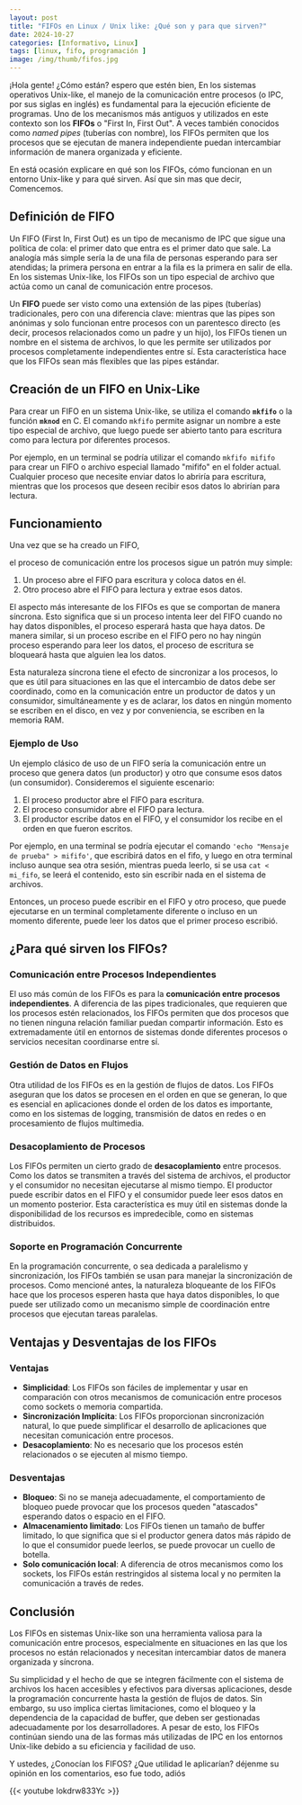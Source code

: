 ```yaml
---
layout: post
title: "FIFOs en Linux / Unix like: ¿Qué son y para que sirven?"
date: 2024-10-27
categories: [Informativo, Linux]
tags: [linux, fifo, programación ]
image: /img/thumb/fifos.jpg
---
```


¡Hola gente! ¿Cómo están? espero que estén bien, En los sistemas operativos Unix-like, el manejo de la comunicación entre procesos (o IPC, por sus siglas en inglés) es fundamental para la ejecución eficiente de programas. Uno de los mecanismos más antiguos y utilizados en este contexto son los **FIFOs** o "First In, First Out". A veces también conocidos como *named pipes* (tuberías con nombre), los FIFOs permiten que los procesos que se ejecutan de manera independiente puedan intercambiar información de manera organizada y eficiente.

En está ocasión explicare en qué son los FIFOs, cómo funcionan en un entorno Unix-like y para qué sirven. Así que sin mas que decir, Comencemos.

## Definición de FIFO

Un FIFO (First In, First Out) es un tipo de mecanismo de IPC que sigue una política de cola: el primer dato que entra es el primer dato que sale. La analogía más simple sería la de una fila de personas esperando para ser atendidas; la primera persona en entrar a la fila es la primera en salir de ella. En los sistemas Unix-like, los FIFOs son un tipo especial de archivo que actúa como un canal de comunicación entre procesos.

Un **FIFO** puede ser visto como una extensión de las pipes (tuberías) tradicionales, pero con una diferencia clave: mientras que las pipes son anónimas y solo funcionan entre procesos con un parentesco directo (es decir, procesos relacionados como un padre y un hijo), los FIFOs tienen un nombre en el sistema de archivos, lo que les permite ser utilizados por procesos completamente independientes entre sí. Esta característica hace que los FIFOs sean más flexibles que las pipes estándar.

## Creación de un FIFO en Unix-Like

Para crear un FIFO en un sistema Unix-like, se utiliza el comando **`mkfifo`** o la función **`mknod`** en C. El comando `mkfifo` permite asignar un nombre a este tipo especial de archivo, que luego puede ser abierto tanto para escritura como para lectura por diferentes procesos.

Por ejemplo, en un terminal se podría utilizar el comando `mkfifo mififo` para crear un FIFO o archivo especial llamado "mififo" en el folder actual. Cualquier proceso que necesite enviar datos lo abriría para escritura, mientras que los procesos que deseen recibir esos datos lo abrirían para lectura.

## Funcionamiento
Una vez que se ha creado un FIFO,

el proceso de comunicación entre los procesos sigue un patrón muy simple:

1. Un proceso abre el FIFO para escritura y coloca datos en él. 
2. Otro proceso abre el FIFO para lectura y extrae esos datos.

El aspecto más interesante de los FIFOs es que se comportan de manera síncrona. Esto significa que si un proceso intenta leer del FIFO cuando no hay datos disponibles, el proceso esperará hasta que haya datos. De manera similar, si un proceso escribe en el FIFO pero no hay ningún proceso esperando para leer los datos, el proceso de escritura se bloqueará hasta que alguien lea los datos.

Esta naturaleza síncrona tiene el efecto de sincronizar a los procesos, lo que es útil para situaciones en las que el intercambio de datos debe ser coordinado, como en la comunicación entre un productor de datos y un consumidor, simultáneamente y es de aclarar, los datos en ningún momento se escriben en el disco, en vez y por conveniencia, se escriben en la memoria RAM.

### Ejemplo de Uso

Un ejemplo clásico de uso de un FIFO sería la comunicación entre un proceso que genera datos (un productor) y otro que consume esos datos (un consumidor). Consideremos el siguiente escenario:

1. El proceso productor abre el FIFO para escritura. 
2. El proceso consumidor abre el FIFO para lectura. 
3. El productor escribe datos en el FIFO, y el consumidor los recibe en el orden en que fueron escritos.

Por ejemplo, en una terminal se podría ejecutar el comando `'echo "Mensaje de prueba" > mififo'`, que escribirá datos en el fifo, y luego en otra terminal incluso aunque sea otra sesión, mientras pueda leerlo, si se usa `cat < mi_fifo`, se leerá el contenido, esto sin escribir nada en el sistema de archivos.

Entonces, un proceso puede escribir en el FIFO y otro proceso, que puede ejecutarse en un terminal completamente diferente o incluso en un momento diferente, puede leer los datos que el primer proceso escribió.

## ¿Para qué sirven los FIFOs?
### Comunicación entre Procesos Independientes

El uso más común de los FIFOs es para la **comunicación entre procesos independientes**. A diferencia de las pipes tradicionales, que requieren que los procesos estén relacionados, los FIFOs permiten que dos procesos que no tienen ninguna relación familiar puedan compartir información. Esto es extremadamente útil en entornos de sistemas donde diferentes procesos o servicios necesitan coordinarse entre sí.

### Gestión de Datos en Flujos

Otra utilidad de los FIFOs es en la gestión de flujos de datos. Los FIFOs aseguran que los datos se procesen en el orden en que se generan, lo que es esencial en aplicaciones donde el orden de los datos es importante, como en los sistemas de logging, transmisión de datos en redes o en procesamiento de flujos multimedia.

### Desacoplamiento de Procesos

Los FIFOs permiten un cierto grado de **desacoplamiento** entre procesos. Como los datos se transmiten a través del sistema de archivos, el productor y el consumidor no necesitan ejecutarse al mismo tiempo. El productor puede escribir datos en el FIFO y el consumidor puede leer esos datos en un momento posterior. Esta característica es muy útil en sistemas donde la disponibilidad de los recursos es impredecible, como en sistemas distribuidos.

### Soporte en Programación Concurrente

En la programación concurrente, o sea dedicada a paralelismo y sincronización, los FIFOs también se usan para manejar la sincronización de procesos. Como mencioné antes, la naturaleza bloqueante de los FIFOs hace que los procesos esperen hasta que haya datos disponibles, lo que puede ser utilizado como un mecanismo simple de coordinación entre procesos que ejecutan tareas paralelas.

## Ventajas y Desventajas de los FIFOs

### Ventajas
- **Simplicidad**: Los FIFOs son fáciles de implementar y usar en comparación con otros mecanismos de comunicación entre procesos como sockets o memoria compartida.
- **Sincronización Implícita**: Los FIFOs proporcionan sincronización natural, lo que puede simplificar el desarrollo de aplicaciones que necesitan comunicación entre procesos.
- **Desacoplamiento**: No es necesario que los procesos estén relacionados o se ejecuten al mismo tiempo.

### Desventajas
- **Bloqueo**: Si no se maneja adecuadamente, el comportamiento de bloqueo puede provocar que los procesos queden "atascados" esperando datos o espacio en el FIFO.
- **Almacenamiento limitado**: Los FIFOs tienen un tamaño de buffer limitado, lo que significa que si el productor genera datos más rápido de lo que el consumidor puede leerlos, se puede provocar un cuello de botella. 
- **Solo comunicación local**: A diferencia de otros mecanismos como los sockets, los FIFOs están restringidos al sistema local y no permiten la comunicación a través de redes.

## Conclusión

Los FIFOs en sistemas Unix-like son una herramienta valiosa para la comunicación entre procesos, especialmente en situaciones en las que los procesos no están relacionados y necesitan intercambiar datos de manera organizada y síncrona.

Su simplicidad y el hecho de que se integren fácilmente con el sistema de archivos los hacen accesibles y efectivos para diversas aplicaciones, desde la programación concurrente hasta la gestión de flujos de datos. Sin embargo, su uso implica ciertas limitaciones, como el bloqueo y la dependencia de la capacidad de buffer, que deben ser gestionadas adecuadamente por los desarrolladores. A pesar de esto, los FIFOs continúan siendo una de las formas más utilizadas de IPC en los entornos Unix-like debido a su eficiencia y facilidad de uso.

Y ustedes, ¿Conocían los FIFOS? ¿Que utilidad le aplicarían? déjenme su opinión en los comentarios, eso fue todo, adiós

{{< youtube Iokdrw833Yc >}}
